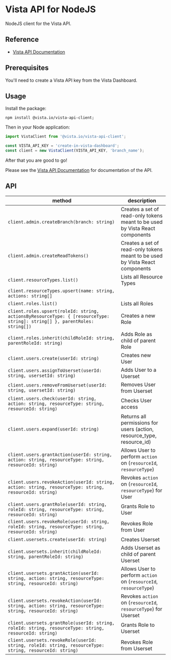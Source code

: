 
# Vista API for NodeJS

NodeJS client for the Vista API.

## Reference

- [Vista API Documentation](https://docs.govista.io/api/)

## Prerequisites

You'll need to create a Vista API key from the Vista Dashboard.

## Usage

Install the package:

```
npm install @vista.io/vista-api-client;
```

Then in your Node application:

```js
import VistaClient from '@vista.io/vista-api-client';

const VISTA_API_KEY = 'create-in-vista-dashboard';
const client = new VistaClient(VISTA_API_KEY, 'branch_name');
```

After that you are good to go!

Please see the [Vista API Documentation](https://docs.govista.io/api/) for documentation of the API.

## API
| method | description |
|--------|-------------|
| `client.admin.createBranch(branch: string)`| Creates a set of read-only tokens meant to be used by Vista React components    |
| `client.admin.createReadTokens()`| Creates a set of read-only tokens meant to be used by Vista React components    |
| `client.resourceTypes.list()`       | Lists all Resource Types         |
| `client.resourceTypes.upsert(name: string, actions: string[]`       |
| `client.roles.list()`       | Lists all Roles         |
| `client.roles.upsert(roleId: string, actionsByResourceType: { [resourceType: string]: string[] }, parentRoles: string[])`      | Creates a new Role        |
| `client.roles.inherit(childRoleId: string, parentRoleId: string)`       | Adds Role as child of parent Role         |
| `client.users.create(userId: string)`       | Creates new User         |
| `client.users.assignToUserset(userId: string, usersetId: string)`       | Adds User to a Userset         |
| `client.users.removeFromUserset(userId: string, usersetId: string)`       | Removes User from Userset         |
| `client.users.check(userId: string, action: string, resourceType: string, resourceId: string)`       | Checks User access         |
| `client.users.expand(userId: string)`       | Returns all permissions for users (action, resource_type, resource_id)         |
| `client.users.grantAction(userId: string, action: string, resourceType: string, resourceId: string)`       | Allows User to perform `action` on (`resourceId`, `resourceType`)        |
| `client.users.revokeAction(userId: string, action: string, resourceType: string, resourceId: string)`       | Revokes `action` on (`resourceId`, `resourceType`) for User       |
| `client.users.grantRole(userId: string, roleId: string, resourceType: string, resourceId: string)`       | Grants Role to User         |
| `client.users.revokeRole(userId: string, roleId: string, resourceType: string, resourceId: string)`       | Revokes Role from User         |
| `client.usersets.create(userId: string)`       | Creates Userset         |
| `client.usersets.inherit(childRoleId: string, parentRoleId: string)`       | Adds Userset as child of parent Userset         |
| `client.usersets.grantAction(userId: string, action: string, resourceType: string, resourceId: string)`       | Allows User to perform `action` on (`resourceId`, `resourceType`)       |
| `client.usersets.revokeAction(userId: string, action: string, resourceType: string, resourceId: string)`       | Revokes `action` on (`resourceId`, `resourceType`) for Userset      |
| `client.usersets.grantRole(userId: string, roleId: string, resourceType: string, resourceId: string)`       | Grants Role to Userset         |
| `client.usersets.revokeRole(userId: string, roleId: string, resourceType: string, resourceId: string)`       | Revokes Role from Userset         |
